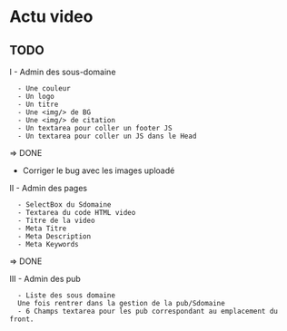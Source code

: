 Actu video
===========


TODO
--------------------------------

I  - Admin des sous-domaine
     
      - Une couleur 
      - Un logo
      - Un titre
      - Une <img/> de BG
      - Une <img/> de citation
      - Un textarea pour coller un footer JS
      - Un textarea pour coller un JS dans le Head
=> DONE
- Corriger le bug avec les images uploadé



II - Admin des pages

      - SelectBox du Sdomaine
      - Textarea du code HTML video
      - Titre de la video
      - Meta Titre
      - Meta Description
      - Meta Keywords
=> DONE


III -  Admin des pub

      - Liste des sous domaine
      Une fois rentrer dans la gestion de la pub/Sdomaine
      - 6 Champs textarea pour les pub correspondant au emplacement du front.